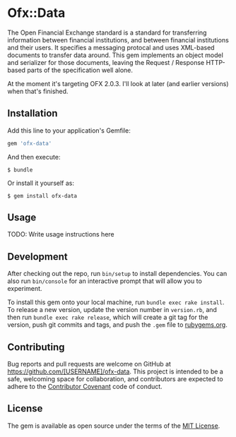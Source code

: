# Ofx::Data

The Open Financial Exchange standard is a standard for transferring information between financial institutions, and between financial institutions and their users. It specifies a messaging protocal and uses XML-based documents to transfer data
around. This gem implements an object model and serializer for those documents,
leaving the Request / Response HTTP-based parts of the specification well alone.

At the moment it's targeting OFX 2.0.3. I'll look at later (and earlier versions) when that's finished.

## Installation

Add this line to your application's Gemfile:

```ruby
gem 'ofx-data'
```

And then execute:

    $ bundle

Or install it yourself as:

    $ gem install ofx-data

## Usage

TODO: Write usage instructions here

## Development

After checking out the repo, run `bin/setup` to install dependencies. You can also run `bin/console` for an interactive prompt that will allow you to experiment.

To install this gem onto your local machine, run `bundle exec rake install`. To release a new version, update the version number in `version.rb`, and then run `bundle exec rake release`, which will create a git tag for the version, push git commits and tags, and push the `.gem` file to [rubygems.org](https://rubygems.org).

## Contributing

Bug reports and pull requests are welcome on GitHub at https://github.com/[USERNAME]/ofx-data. This project is intended to be a safe, welcoming space for collaboration, and contributors are expected to adhere to the [Contributor Covenant](http://contributor-covenant.org) code of conduct.


## License

The gem is available as open source under the terms of the [MIT License](http://opensource.org/licenses/MIT).

